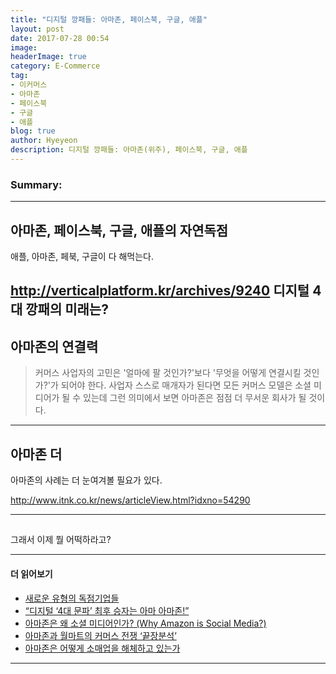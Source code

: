```yaml
---
title: "디지털 깡패들: 아마존, 페이스북, 구글, 애플"
layout: post
date: 2017-07-28 00:54
image:
headerImage: true
category: E-Commerce
tag:
- 이커머스
- 아마존
- 페이스북
- 구글
- 애플
blog: true
author: Hyeyeon
description: 디지털 깡패들: 아마존(위주), 페이스북, 구글, 애플
---
```


### Summary:



---

## 아마존, 페이스북, 구글, 애플의 자연독점

애플, 아마존, 페북, 구글이 다 해먹는다.

http://verticalplatform.kr/archives/9240
디지털 4대 깡패의 미래는?
---

## 아마존의 연결력

> 커머스 사업자의 고민은 '얼마에 팔 것인가?'보다 '무엇을 어떻게 연결시킬 것인가?'가 되어야 한다. 사업자 스스로 매개자가 된다면 모든 커머스 모델은 소셜 미디어가 될 수 있는데 그런 의미에서 보면 아마존은 점점 더 무서운 회사가 될 것이다.

---

## 아마존 더

아마존의 사례는 더 눈여겨볼 필요가 있다.

http://www.itnk.co.kr/news/articleView.html?idxno=54290

----

##

그래서 이제 뭘 어떡하라고?

---

#### 더 읽어보기

* [새로운 유형의 독점기업들](http://ppss.kr/archives/112467)
* [“디지털 ‘4대 문파’ 최후 승자는 아마 아마존!”](http://www.newdaily.co.kr/mobile/mnewdaily/newsview.php?id=348867)
* [아마존은 왜 소셜 미디어인가? (Why Amazon is Social Media?)](https://organicmedialab.com/2013/07/05/why-amazon-is-social-media/)
* [아마존과 월마트의 커머스 전쟁 ‘끝장분석’](http://verticalplatform.kr/archives/9156)
* [아마존은 어떻게 소매업을 해체하고 있는가](https://estimastory.com/2017/05/01/alexashopping/)

---
